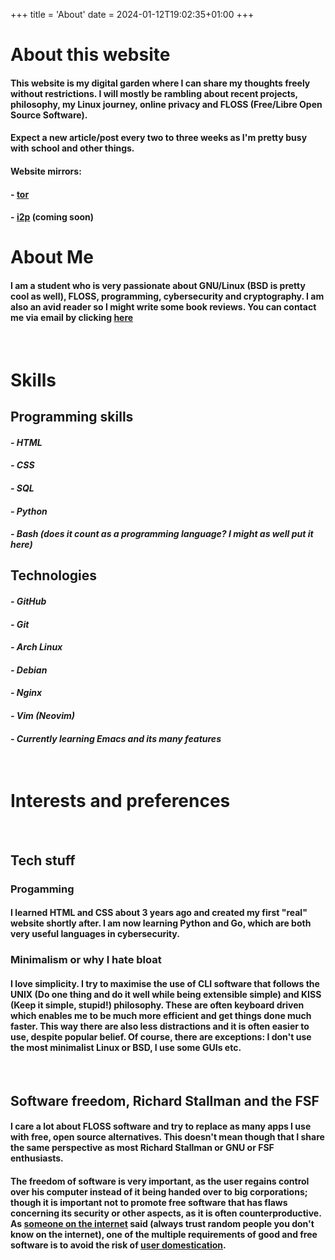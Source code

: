 +++
title = 'About'
date = 2024-01-12T19:02:35+01:00
+++

# About this website
#### This website is my digital garden where I can share my thoughts freely without restrictions. I will mostly be rambling about recent projects, philosophy, my Linux journey, online privacy and FLOSS (Free/Libre Open Source Software). 
#### Expect a new article/post every two to three weeks as I'm pretty busy with school and other things. 
#### Website mirrors:
#### - [tor](http://nyrsgajydgnf5eibfo3pybei7d2oluzzpxvpzaedbxabgdnmtzv2h6yd.onion)
#### - [i2p]() (coming soon)

# About Me 

#### I am a student who is very passionate about GNU/Linux (BSD is pretty cool as well), FLOSS, programming, cybersecurity and cryptography. I am also an avid reader so I might write some book reviews. You can contact me via email by clicking [here](mailto:contact@nyrs.garden)
&nbsp;
&nbsp;
# Skills

## Programming skills
#### *- HTML*
#### *- CSS*
#### *- SQL*
#### *- Python*
#### *- Bash (does it count as a programming language? I might as well put it here)*

## Technologies
#### *- GitHub*
#### *- Git*
#### *- Arch Linux*
#### *- Debian*
#### *- Nginx*
#### *- Vim (Neovim)*
#### *- Currently learning Emacs and its many features*
&nbsp;
&nbsp;
&nbsp;
# Interests and preferences
&nbsp;
&nbsp;
## Tech stuff

### Progamming
#### I learned HTML and CSS about 3 years ago and created my first "real" website shortly after. I am now learning Python and Go, which are both very useful languages in cybersecurity.

### Minimalism or why I hate bloat
#### I love simplicity. I try to maximise the use of CLI software that follows the UNIX (Do one thing and do it well while being extensible simple) and KISS (Keep it simple, stupid!) philosophy. These are often keyboard driven which enables me to be much more efficient and get things done much faster. This way there are also less distractions and it is often easier to use, despite popular belief. Of course, there are exceptions: I don't use the most minimalist Linux or BSD, I use some GUIs etc. 
&nbsp;
&nbsp;
## Software freedom, Richard Stallman and the FSF

#### I care a lot about FLOSS software and try to replace as many apps I use with free, open source alternatives. This doesn't mean though that I share the same perspective as most Richard Stallman or GNU or FSF enthusiasts. 

#### The freedom of software is very important, as the user regains control over his computer instead of it being handed over to big corporations; though it is important not to promote free software that has flaws concerning its security or other aspects, as it is often counterproductive. As [someone on the internet](https://seirdy.one/) said (always trust random people you don't know on the internet), one of the multiple requirements of good and free software is to avoid the risk of [user domestication](https://seirdy.one/posts/2021/01/27/whatsapp-and-the-domestication-of-users/).  
